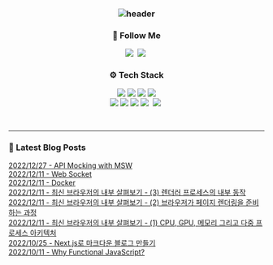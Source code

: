 
<h3 align="center">

![header](https://capsule-render.vercel.app/api?type=waving&color=gradient&height=260&section=header&text=Fragment&fontAlign=75&fontAlignY=50&fontSize=80&fontColor=ffffff)

</h3>


<h3 align="center">🚀 Follow Me </h3>
<p align="center">
  <a href="https://velog.io/@ctdlog"><img src="https://img.shields.io/badge/Tech%20Blog-11B48A?style=flat-square&logo=Vimeo&logoColor=white&link=https://velog.io/@ctdlog"/></a>&nbsp
  <a href="mailto:qpflapffhs76@gmail.com"><img src="https://img.shields.io/badge/Email-44A833?style=flat-square&logo=Mail.Ru&logoColor=white&link=qpflapffhs76@gmail.com"/></a>&nbsp
</p>

<h3 align="center">⚙️ Tech Stack </h3>
<p align="center">
  <img src="https://img.shields.io/badge/HTML-E34F26?style=flat-square&logo=HTML5&logoColor=white"/>
  <img src="https://img.shields.io/badge/CSS3-1572B6?style=flat-square&logo=CSS3&logoColor=white"/>
  <img src="https://img.shields.io/badge/JavaScript-F7DF1E?style=flat-square&logo=javascript&logoColor=white"/>
  <img src="https://img.shields.io/badge/TypeScript-3178C6?style=flat-square&logo=typescript&logoColor=white"/><br/>
  <img src="https://img.shields.io/badge/Node.js-339933?style=flat-square&logo=node.js&logoColor=white"/>
  <img src="https://img.shields.io/badge/React-61DAFB?style=flat-square&logo=react&logoColor=white"/>
  <img src="https://img.shields.io/badge/Next-000000?style=flat-square&logo=next.js&logoColor=white"/>
  <img src="https://img.shields.io/badge/Git-F05032?style=flat-square&logo=Git&logoColor=white"/>&nbsp
  <img src="https://img.shields.io/badge/AWS-232F3E?style=flat-square&logo=AmazonAWS&logoColor=white"/></a>&nbsp

</p>
<br/>

---

### 📕 Latest Blog Posts </h3> 
[2022/12/27 - API Mocking with MSW](https://velog.io/@ctdlog/API-Mocking-with-MSW) <br/>
[2022/12/11 - Web Socket](https://velog.io/@ctdlog/Web-Socket) <br/>
[2022/12/11 - Docker](https://velog.io/@ctdlog/Docker) <br/>
[2022/12/11 - 최신 브라우저의 내부 살펴보기 - (3) 렌더러 프로세스의 내부 동작](https://velog.io/@ctdlog/%EC%B5%9C%EC%8B%A0-%EB%B8%8C%EB%9D%BC%EC%9A%B0%EC%A0%80%EC%9D%98-%EB%82%B4%EB%B6%80-%EC%82%B4%ED%8E%B4%EB%B3%B4%EA%B8%B0-3-%EB%A0%8C%EB%8D%94%EB%9F%AC-%ED%94%84%EB%A1%9C%EC%84%B8%EC%84%9C%EC%9D%98-%EB%82%B4%EB%B6%80-%EB%8F%99%EC%9E%91) <br/>
[2022/12/11 - 최신 브라우저의 내부 살펴보기 - (2) 브라우저가 페이지 렌더링을 준비하는 과정](https://velog.io/@ctdlog/%EC%B5%9C%EC%8B%A0-%EB%B8%8C%EB%9D%BC%EC%9A%B0%EC%A0%80%EC%9D%98-%EB%82%B4%EB%B6%80-%EC%82%B4%ED%8E%B4%EB%B3%B4%EA%B8%B0-2-%EB%B8%8C%EB%9D%BC%EC%9A%B0%EC%A0%80%EA%B0%80-%ED%8E%98%EC%9D%B4%EC%A7%80-%EB%A0%8C%EB%8D%94%EB%A7%81%EC%9D%84-%EC%A4%80%EB%B9%84%ED%95%98%EB%8A%94-%EA%B3%BC%EC%A0%95) <br/>
[2022/12/11 - 최신 브라우저의 내부 살펴보기 - (1) CPU, GPU, 메모리 그리고 다중 프로세스 아키텍처](https://velog.io/@ctdlog/%EC%B5%9C%EC%8B%A0-%EB%B8%8C%EB%9D%BC%EC%9A%B0%EC%A0%80%EC%9D%98-%EB%82%B4%EB%B6%80-%EC%82%B4%ED%8E%B4%EB%B3%B4%EA%B8%B0-1-CPU-GPU-%EB%A9%94%EB%AA%A8%EB%A6%AC-%EA%B7%B8%EB%A6%AC%EA%B3%A0-%EB%8B%A4%EC%A4%91-%ED%94%84%EB%A1%9C%EC%84%B8%EC%8A%A4-%EC%95%84%ED%82%A4%ED%85%8D%EC%B2%98) <br/>
[2022/10/25 - Next.js로 마크다운 블로그 만들기](https://velog.io/@ctdlog/Next.js%EB%A1%9C-%EB%A7%88%ED%81%AC%EB%8B%A4%EC%9A%B4-%EB%B8%94%EB%A1%9C%EA%B7%B8-%EB%A7%8C%EB%93%A4%EA%B8%B0) <br/>
[2022/10/11 - Why Functional JavaScript?](https://velog.io/@ctdlog/Why-Functional-JavaScript) <br/>
